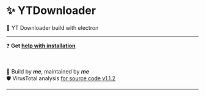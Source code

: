 # ✨ YTDownloader
🎉 YT Downloader build with electron

<hr />

❓ **Get [help with installation](https://github.com/Bajojajo-xD/YTDownloader/blob/v1.1.0/HELP.md#-installer)**

<br />

🧶 Build by ***me***, maintained by ***me*** <br />
🛡️ VirusTotal analysis [for source code v1.1.2](https://www.virustotal.com/gui/url/8396b904642dc9b4a8f7792f1bbffbff5ce6095416e2ee779b95f37de288c68f/detection)

<hr />

